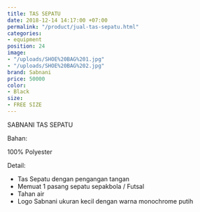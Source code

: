 ```yaml
---
title: TAS SEPATU
date: 2018-12-14 14:17:00 +07:00
permalink: "/product/jual-tas-sepatu.html"
categories:
- equipment
position: 24
image:
- "/uploads/SHOE%20BAG%201.jpg"
- "/uploads/SHOE%20BAG%202.jpg"
brand: Sabnani
price: 50000
color:
- Black
size:
- FREE SIZE
---
```


SABNANI
TAS SEPATU

Bahan:

100% Polyester

Detail:

- Tas Sepatu dengan pengangan tangan
- Memuat 1 pasang sepatu sepakbola / Futsal
- Tahan air
- Logo Sabnani ukuran kecil dengan warna monochrome putih